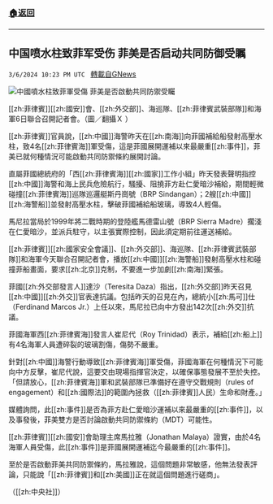 ###  [:house:返回](README.md)
---


## 中国喷水柱致菲军受伤 菲美是否启动共同防御受瞩
`3/6/2024 10:23 PM UTC ` [轉載自GNews](https://gnews.org/articles/2371852)

![中國噴水柱致菲軍受傷 菲美是否啟動共同防禦受矚](https://cdn.ftvnews.com.tw/manasystem/FileData/News/113c8414-f683-40c1-9480-6fa75e784fd6.jpg "中國噴水柱致菲軍受傷 菲美是否啟動共同防禦受矚")

[[zh:菲律賓]][[zh:國安]]會、[[zh:外交部]]、海巡隊、[[zh:菲律賓武裝部隊]]和海軍6日聯合召開記者會。（圖／翻攝Ｘ ）

[[zh:菲律賓]]官員說，[[zh:中國]]海警昨天在[[zh:南海]]向菲國補給船發射高壓水柱，致4名[[zh:菲律賓海]]軍受傷，這是菲國展開運補以來最嚴重[[zh:事件]]，菲美已就何種情況可能啟動共同防禦條約展開討論。

直屬菲國總統府的「西[[zh:菲律賓海]][[zh:國家]]工作小組」昨天發表聲明指控[[zh:中國]]海警和海上民兵危險航行，騷擾、阻撓菲方赴仁愛暗沙補給，期間輕微碰撞[[zh:菲律賓海]]巡隊巡邏艇斯丹崗號（BRP Sindangan）；2艘[[zh:中國]][[zh:海警船]]並發射高壓水柱，擊破菲國補給船玻璃，導致4人輕傷。

馬尼拉當局於1999年將二戰時期的登陸艦馬德雷山號（BRP Sierra Madre）擱淺在仁愛暗沙，並派兵駐守，以主張實際控制，因此須定期前往運送補給。

[[zh:菲律賓]][[zh:國家安全會議]]、[[zh:外交部]]、海巡隊、[[zh:菲律賓武裝部隊]]和海軍今天聯合召開記者會，播放[[zh:中國]][[zh:海警船]]發射高壓水柱和碰撞菲船畫面，要求[[zh:北京]]克制，不要進一步加劇[[zh:南海]]緊張。

菲國[[zh:外交部發言人]]達沙（Teresita Daza）指出，[[zh:外交部]]昨天召見[[zh:中國]][[zh:外交]]官表達抗議。包括昨天的召見在內，總統小[[zh:馬可]]仕（Ferdinand Marcos Jr.）上任以來，馬尼拉已向中方發出142次[[zh:外交]]抗議。

菲國海軍西[[zh:菲律賓海]]發言人崔尼代（Roy Trinidad）表示，補給[[zh:船上]]有4名海軍人員遭碎裂的玻璃割傷，傷勢不嚴重。

針對[[zh:中國]]海警行動導致[[zh:菲律賓海]]軍受傷，菲國海軍在何種情況下可能向中方反擊，崔尼代說，這要交由現場指揮官決定，以確保事態發展不至於失控。「但請放心，[[zh:菲律賓海]]軍和武裝部隊已準備好在遵守交戰規則（rules of engagement）和[[zh:國際法]]的範圍內拯救（[[zh:菲律賓]]人民）生命和財產。」

媒體詢問，此[[zh:事件]]是否為菲方赴仁愛暗沙運補以來最嚴重的[[zh:事件]]，以及事發後，菲美雙方是否討論啟動共同防禦條約（MDT）可能性。

[[zh:菲律賓]][[zh:國安]]會助理主席馬拉雅（Jonathan Malaya）證實，由於4名海軍人員受傷，此[[zh:事件]]是菲國展開運補迄今最嚴重的[[zh:事件]]。

至於是否啟動菲美共同防禦條約，馬拉雅說，這個問題非常敏感，他無法發表評論，只能說「[[zh:菲律賓]]和[[zh:美國]]正在就這個問題進行磋商」。

（[[zh:中央社]]）
